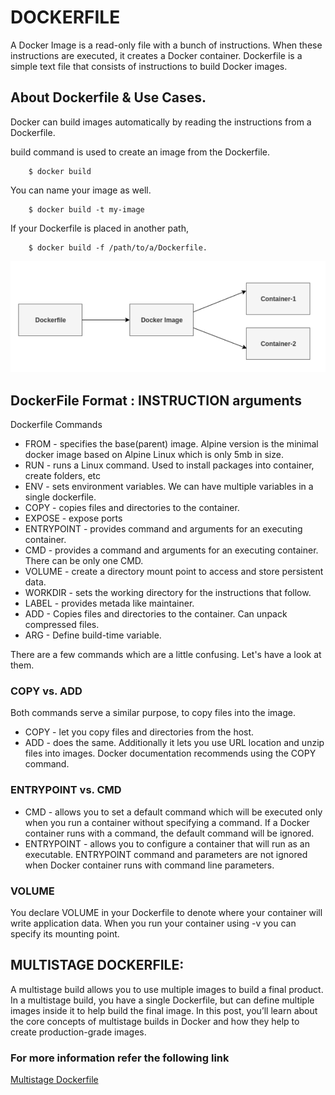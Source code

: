 # DOCKERFILE

A Docker Image is a read-only file with a bunch of instructions. When these instructions are executed, it creates a Docker container. Dockerfile is a simple text file that consists of instructions to build Docker images.

## About Dockerfile & Use Cases.
Docker can build images automatically by reading the instructions from a Dockerfile.
  
build command is used to create an image from the Dockerfile.

        $ docker build 

You can name your image as well.

        $ docker build -t my-image 

If your Dockerfile is placed in another path,

        $ docker build -f /path/to/a/Dockerfile. 

![](Images/docker5.png)

## DockerFile Format : INSTRUCTION arguments

Dockerfile Commands
- FROM - specifies the base(parent) image. Alpine version is the minimal docker image based on Alpine Linux which is only 5mb in size.
- RUN - runs a Linux command. Used to install packages into container, create folders, etc
- ENV - sets environment variables. We can have multiple variables in a single dockerfile.
- COPY - copies files and directories to the container.
- EXPOSE - expose ports
- ENTRYPOINT - provides command and arguments for an executing container.
- CMD - provides a command and arguments for an executing container. There can be only one CMD.
- VOLUME - create a directory mount point to access and store persistent data.
- WORKDIR - sets the working directory for the instructions that follow.
- LABEL - provides metada like maintainer.
- ADD - Copies files and directories to the container. Can unpack compressed files.
- ARG - Define build-time variable.

There are a few commands which are a little confusing. Let's have a look at them.

### COPY vs. ADD
Both commands serve a similar purpose, to copy files into the image.
- COPY - let you copy files and directories from the host.
- ADD - does the same. Additionally it lets you use URL location and unzip files into images.
Docker documentation recommends using the COPY command.

### ENTRYPOINT vs. CMD
- CMD - allows you to set a default command which will be executed only when you run a container without specifying a command. If a Docker container runs with a command, the default command will be ignored.
- ENTRYPOINT - allows you to configure a container that will run as an executable. ENTRYPOINT command and parameters are not ignored when Docker container runs with command line parameters.

### VOLUME
You declare VOLUME  in your Dockerfile to denote where your container will write application data. When you run your container using -v   you can specify its mounting point.

## MULTISTAGE DOCKERFILE:	
A multistage build allows you to use multiple images to build a final product. In a multistage build, you have a single Dockerfile, but can define multiple images inside it to help build the final image. In this post, you’ll learn about the core concepts of multistage builds in Docker and how they help to create production-grade images.

### For more information refer the following link

[Multistage Dockerfile](https://cloudnweb.dev/2019/10/crafting-multi-stage-builds-with-docker-in-node-js/)